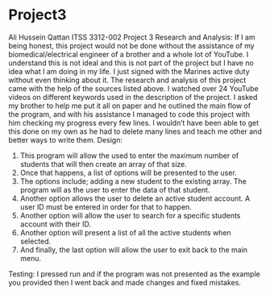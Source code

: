 # Project3
Ali Hussein Qattan
ITSS 3312-002
Project 3 
Research and Analysis: 
If I am being honest, this project would not be done without the assistance of my biomedical/electrical engineer of a brother and a whole lot of YouTube. I understand this is not ideal and this is not part of the project but I have no idea what I am doing in my life. I just signed with the Marines active duty without even thinking about it.
The research and analysis of this project came with the help of the sources listed above. I watched over 24 YouTube videos on different keywords used in the description of the project. I asked my brother to help me put it all on paper and he outlined the main flow of the program, and with his assistance I managed to code this project with him checking my progress every few lines. I wouldn’t have been able to get this done on my own as he had to delete many lines and teach me other and better ways to write them. 
Design: 
1.	This program will allow the used to enter the maximum number of students that will then create an array of that size.
2.	Once that happens, a list of options will be presented to the user.
3.	The options include; adding a new student to the existing array. The program will as the user to enter the data of that student.
4.	Another option allows the user to delete an active student account. A user ID must be entered in order for that to happen. 
5.	Another option will allow the user to search for a specific students account with their ID.
6.	Another option will present a list of all the active students when selected.
7.	And finally, the last option will allow the user to exit back to the main menu.

Testing: 
I pressed run and if the program was not presented as the example you provided then I went back and made changes and fixed mistakes. 
